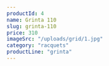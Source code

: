 ```yaml
---
productId: 4
name: Grinta 110
slug: grinta-110
price: 310
imageSrc: "/uploads/grid/1.jpg"
category: "racquets"
productLine: "grinta"
---
```

